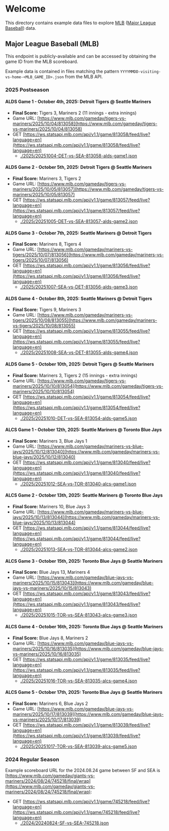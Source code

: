 # Welcome

This directory contains example data files to explore [MLB](https://www.mlb.com) ([Major League Baseball](https://www.mlb.com)) data.

## Major League Baseball (MLB)

This endpoint is publicly-available and can be accessed by obtaining the game ID from the MLB scoreboard.

Example data is contained in files matching the pattern `YYYYMMDD-visiting-vs-home-<MLB_GAME_ID>.json` from the MLB API.

### 2025 Postseason

#### ALDS Game 1 - October 4th, 2025: Detroit Tigers @ Seattle Mariners

- **Final Score:** Tigers 3, Mariners 2 (11 innings - extra innings)
- Game URL: [https://www.mlb.com/gameday/tigers-vs-mariners/2025/10/04/813058](https://www.mlb.com/gameday/tigers-vs-mariners/2025/10/04/813058)
- GET [https://ws.statsapi.mlb.com/api/v1.1/game/813058/feed/live?language=en](https://ws.statsapi.mlb.com/api/v1.1/game/813058/feed/live?language=en)
  - [./2025/20251004-DET-vs-SEA-813058-alds-game1.json](./2025/20251004-DET-vs-SEA-813058-alds-game1.json)

#### ALDS Game 2 - October 5th, 2025: Detroit Tigers @ Seattle Mariners

- **Final Score:** Mariners 3, Tigers 2
- Game URL: [https://www.mlb.com/gameday/tigers-vs-mariners/2025/10/05/813057](https://www.mlb.com/gameday/tigers-vs-mariners/2025/10/05/813057)
- GET [https://ws.statsapi.mlb.com/api/v1.1/game/813057/feed/live?language=en](https://ws.statsapi.mlb.com/api/v1.1/game/813057/feed/live?language=en)
  - [./2025/20251005-DET-vs-SEA-813057-alds-game2.json](./2025/20251005-DET-vs-SEA-813057-alds-game2.json)

#### ALDS Game 3 - October 7th, 2025: Seattle Mariners @ Detroit Tigers

- **Final Score:** Mariners 8, Tigers 4
- Game URL: [https://www.mlb.com/gameday/mariners-vs-tigers/2025/10/07/813056](https://www.mlb.com/gameday/mariners-vs-tigers/2025/10/07/813056)
- GET [https://ws.statsapi.mlb.com/api/v1.1/game/813056/feed/live?language=en](https://ws.statsapi.mlb.com/api/v1.1/game/813056/feed/live?language=en)
  - [./2025/20251007-SEA-vs-DET-813056-alds-game3.json](./2025/20251007-SEA-vs-DET-813056-alds-game3.json)

#### ALDS Game 4 - October 8th, 2025: Seattle Mariners @ Detroit Tigers

- **Final Score:** Tigers 9, Mariners 3
- Game URL: [https://www.mlb.com/gameday/mariners-vs-tigers/2025/10/08/813055](https://www.mlb.com/gameday/mariners-vs-tigers/2025/10/08/813055)
- GET [https://ws.statsapi.mlb.com/api/v1.1/game/813055/feed/live?language=en](https://ws.statsapi.mlb.com/api/v1.1/game/813055/feed/live?language=en)
  - [./2025/20251008-SEA-vs-DET-813055-alds-game4.json](./2025/20251008-SEA-vs-DET-813055-alds-game4.json)

#### ALDS Game 5 - October 10th, 2025: Detroit Tigers @ Seattle Mariners

- **Final Score:** Mariners 3, Tigers 2 (15 innings - extra innings)
- Game URL: [https://www.mlb.com/gameday/tigers-vs-mariners/2025/10/10/813054](https://www.mlb.com/gameday/tigers-vs-mariners/2025/10/10/813054)
- GET [https://ws.statsapi.mlb.com/api/v1.1/game/813054/feed/live?language=en](https://ws.statsapi.mlb.com/api/v1.1/game/813054/feed/live?language=en)
  - [./2025/20251010-DET-vs-SEA-813054-alds-game5.json](./2025/20251010-DET-vs-SEA-813054-alds-game5.json)

#### ALCS Game 1 - October 12th, 2025: Seattle Mariners @ Toronto Blue Jays

- **Final Score:** Mariners 3, Blue Jays 1
- Game URL: [https://www.mlb.com/gameday/mariners-vs-blue-jays/2025/10/12/813040](https://www.mlb.com/gameday/mariners-vs-blue-jays/2025/10/12/813040)
- GET [https://ws.statsapi.mlb.com/api/v1.1/game/813040/feed/live?language=en](https://ws.statsapi.mlb.com/api/v1.1/game/813040/feed/live?language=en)
  - [./2025/20251012-SEA-vs-TOR-813040-alcs-game1.json](./2025/20251012-SEA-vs-TOR-813040-alcs-game1.json)

#### ALCS Game 2 - October 13th, 2025: Seattle Mariners @ Toronto Blue Jays

- **Final Score:** Mariners 10, Blue Jays 3
- Game URL: [https://www.mlb.com/gameday/mariners-vs-blue-jays/2025/10/13/813044](https://www.mlb.com/gameday/mariners-vs-blue-jays/2025/10/13/813044)
- GET [https://ws.statsapi.mlb.com/api/v1.1/game/813044/feed/live?language=en](https://ws.statsapi.mlb.com/api/v1.1/game/813044/feed/live?language=en)
  - [./2025/20251013-SEA-vs-TOR-813044-alcs-game2.json](./2025/20251013-SEA-vs-TOR-813044-alcs-game2.json)

#### ALCS Game 3 - October 15th, 2025: Toronto Blue Jays @ Seattle Mariners

- **Final Score:** Blue Jays 13, Mariners 4
- Game URL: [https://www.mlb.com/gameday/blue-jays-vs-mariners/2025/10/15/813043](https://www.mlb.com/gameday/blue-jays-vs-mariners/2025/10/15/813043)
- GET [https://ws.statsapi.mlb.com/api/v1.1/game/813043/feed/live?language=en](https://ws.statsapi.mlb.com/api/v1.1/game/813043/feed/live?language=en)
  - [./2025/20251015-TOR-vs-SEA-813043-alcs-game3.json](./2025/20251015-TOR-vs-SEA-813043-alcs-game3.json)

#### ALCS Game 4 - October 16th, 2025: Toronto Blue Jays @ Seattle Mariners

- **Final Score:** Blue Jays 8, Mariners 2
- Game URL: [https://www.mlb.com/gameday/blue-jays-vs-mariners/2025/10/16/813035](https://www.mlb.com/gameday/blue-jays-vs-mariners/2025/10/16/813035)
- GET [https://ws.statsapi.mlb.com/api/v1.1/game/813035/feed/live?language=en](https://ws.statsapi.mlb.com/api/v1.1/game/813035/feed/live?language=en)
  - [./2025/20251016-TOR-vs-SEA-813035-alcs-game4.json](./2025/20251016-TOR-vs-SEA-813035-alcs-game4.json)

#### ALCS Game 5 - October 17th, 2025: Toronto Blue Jays @ Seattle Mariners

- **Final Score:** Mariners 6, Blue Jays 2
- Game URL: [https://www.mlb.com/gameday/blue-jays-vs-mariners/2025/10/17/813039](https://www.mlb.com/gameday/blue-jays-vs-mariners/2025/10/17/813039)
- GET [https://ws.statsapi.mlb.com/api/v1.1/game/813039/feed/live?language=en](https://ws.statsapi.mlb.com/api/v1.1/game/813039/feed/live?language=en)
  - [./2025/20251017-TOR-vs-SEA-813039-alcs-game5.json](./2025/20251017-TOR-vs-SEA-813039-alcs-game5.json)

### 2024 Regular Season

Example scoreboard URL for the 2024.08.24 game between SF and SEA is [https://www.mlb.com/gameday/giants-vs-mariners/2024/08/24/745218/final/wrap](https://www.mlb.com/gameday/giants-vs-mariners/2024/08/24/745218/final/wrap):

- GET [https://ws.statsapi.mlb.com/api/v1.1/game/745218/feed/live?language=en](https://ws.statsapi.mlb.com/api/v1.1/game/745218/feed/live?language=en)
  - [./2024/20240824-SF-vs-SEA-745218.json](./2024/20240824-SF-vs-SEA-745218.json)
